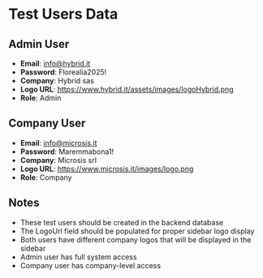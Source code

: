 # Test Users Data

## Admin User
- **Email**: info@hybrid.it
- **Password**: Florealia2025!
- **Company**: Hybrid sas
- **Logo URL**: https://www.hybrid.it/assets/images/logoHybrid.png
- **Role**: Admin

## Company User
- **Email**: info@microsis.it
- **Password**: Maremmabona1!
- **Company**: Microsis srl
- **Logo URL**: https://www.microsis.it/images/logo.png
- **Role**: Company

## Notes
- These test users should be created in the backend database
- The LogoUrl field should be populated for proper sidebar logo display
- Both users have different company logos that will be displayed in the sidebar
- Admin user has full system access
- Company user has company-level access